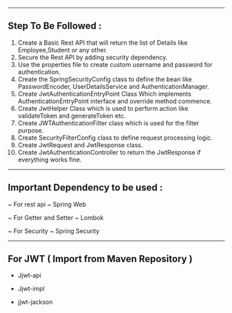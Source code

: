 --------------------------------------------------------------------------------------------------------------------------------------------------------------    
Step To Be Followed :
--------------------------------------------------------------------------------------------------------------------------------------------------------------    

1. Create a Basic Rest API that will return the list of Details like Employee,Student or any other.
2. Secure the Rest API by adding security dependency.
3. Use the properties file to create custom username and password for authentication.
4. Create the SpringSecurityConfig class to define the bean like PasswordEncoder, UserDetailsService and AuthenticationManager.
5. Create JwtAuthenticationEntryPoint Class Which implements AuthenticationEntryPoint interface and override method commence.
6. Create JwtHelper Class which is used to perform action like validateToken and generateToken etc.
7. Create JWTAuthenticationFilter class which is used for the filter purpose.
8. Create SecurityFilterConfig class to define request processing logic.
9. Create JwtRequest and JwtResponse class.
10. Create JwtAuthenticationController to return the JwtResponse if everything works fine.

--------------------------------------------------------------------------------------------------------------------------------------------------------------    
 Important Dependency to be used :
--------------------------------------------------------------------------------------------------------------------------------------------------------------    

~ For rest api ~ Spring Web

~ For Getter and Setter ~ Lombok

~ For Security ~ Spring Security


-------------------------------------------------------------------------------------------------------------------------------------------------------------
  For JWT ( Import from Maven Repository ) 
--------------------------------------------------------------------------------------------------------------------------------------------------------------    

- Jjwt-api

- Jjwt-impl

- jjwt-jackson

